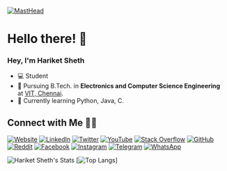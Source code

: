 

[![MastHead](https://github.com/hariketsheth/hariketsheth/blob/main/img/intro.png)](https://hariketacoustics-piano.jimdo.com)

# Hello there! 👋

### Hey, I'm Hariket Sheth

- 💻 Student 
- 📔 Pursuing B.Tech. in **Electronics and Computer Science Engineering** at [VIT, Chennai](http://chennai.vit.ac.in/).
- 🌱 Currently learning Python, Java, C.



## Connect with Me 🤝🏻

[![Website](https://raw.githubusercontent.com/hariketsheth/hariketsheth/main/social/ws.svg)](https://hariketsheth.github.io/)  [![LinkedIn](https://raw.githubusercontent.com/hariketsheth/hariketsheth/main/social/li.svg)](https://in.linkedin.com/in/hariketsheth)  [![Twitter](https://raw.githubusercontent.com/hariketsheth/hariketsheth/main/social/tw.svg)](https://twitter.com/hariketsheth)  [![YouTube](https://raw.githubusercontent.com/hariketsheth/hariketsheth/main/social/yt.svg)](https://www.youtube.com/c/HariketAcoustics)  [![Stack Overflow](https://raw.githubusercontent.com/hariketsheth/hariketsheth/main/social/so.svg)](https://stackoverflow.com/)  [![GitHub](https://raw.githubusercontent.com/hariketsheth/hariketsheth/main/social/gh.svg)](https://github.com/hariketsheth)  [![Reddit](https://raw.githubusercontent.com/hariketsheth/hariketsheth/main/social/r.svg)](https://reddit.com/u/hariket/)  [![Facebook](https://raw.githubusercontent.com/hariketsheth/hariketsheth/main/social/fb.svg)](https://www.facebook.com/hariketacoustics/)  [![Instagram](https://raw.githubusercontent.com/hariketsheth/hariketsheth/main/social/ig.svg)](https://www.instagram.com/hariketacoustics/)  [![Telegram](https://raw.githubusercontent.com/hariketsheth/hariketsheth/main/social/tg.svg)](https://t.me/hariketsheth)  [![WhatsApp](https://raw.githubusercontent.com/hariketsheth/hariketsheth/main/social/wa.svg)](https://wa.me/)




![Hariket Sheth's Stats](https://github-readme-stats.vercel.app/api?username=hariketsheth&show_icons=true&theme=radical)
[![Top Langs](https://github-readme-stats.vercel.app/api/top-langs/?username=hariketsheth&theme=radical&langs_count=8)]
